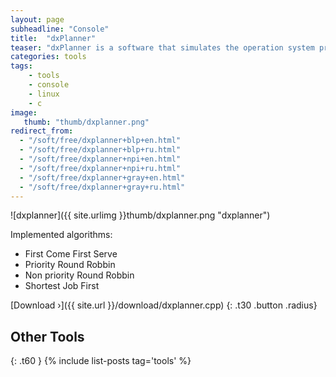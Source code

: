 ```yaml
---
layout: page
subheadline: "Console"
title:  "dxPlanner"
teaser: "dxPlanner is a software that simulates the operation system processes planner. It was initially created as laboratory work at Gomel State Technical University."
categories: tools
tags:
    - tools
    - console
    - linux
    - c
image:
   thumb: "thumb/dxplanner.png"
redirect_from:
  - "/soft/free/dxplanner+blp+en.html"
  - "/soft/free/dxplanner+blp+ru.html"
  - "/soft/free/dxplanner+npi+en.html"
  - "/soft/free/dxplanner+npi+ru.html"
  - "/soft/free/dxplanner+gray+en.html"
  - "/soft/free/dxplanner+gray+ru.html"
---
```


![dxplanner]({{ site.urlimg }}thumb/dxplanner.png "dxplanner")

Implemented algorithms:

- First Come First Serve
- Priority Round Robbin
- Non priority Round Robbin
- Shortest Job First

[Download ›]({{ site.url }}/download/dxplanner.cpp)
{: .t30 .button .radius}


## Other Tools
{: .t60 }
{% include list-posts tag='tools' %}
